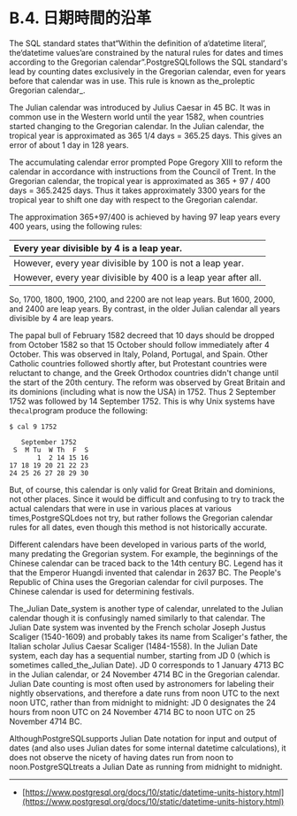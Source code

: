 # B.4. 日期時間的沿革

The SQL standard states that“Within the definition of a‘datetime literal’, the‘datetime values’are constrained by the natural rules for dates and times according to the Gregorian calendar”.PostgreSQLfollows the SQL standard's lead by counting dates exclusively in the Gregorian calendar, even for years before that calendar was in use. This rule is known as the_proleptic Gregorian calendar_.

The Julian calendar was introduced by Julius Caesar in 45 BC. It was in common use in the Western world until the year 1582, when countries started changing to the Gregorian calendar. In the Julian calendar, the tropical year is approximated as 365 1/4 days = 365.25 days. This gives an error of about 1 day in 128 years.

The accumulating calendar error prompted Pope Gregory XIII to reform the calendar in accordance with instructions from the Council of Trent. In the Gregorian calendar, the tropical year is approximated as 365 + 97 / 400 days = 365.2425 days. Thus it takes approximately 3300 years for the tropical year to shift one day with respect to the Gregorian calendar.

The approximation 365+97/400 is achieved by having 97 leap years every 400 years, using the following rules:

| Every year divisible by 4 is a leap year. |
| :--- |
| However, every year divisible by 100 is not a leap year. |
| However, every year divisible by 400 is a leap year after all. |

So, 1700, 1800, 1900, 2100, and 2200 are not leap years. But 1600, 2000, and 2400 are leap years. By contrast, in the older Julian calendar all years divisible by 4 are leap years.

The papal bull of February 1582 decreed that 10 days should be dropped from October 1582 so that 15 October should follow immediately after 4 October. This was observed in Italy, Poland, Portugal, and Spain. Other Catholic countries followed shortly after, but Protestant countries were reluctant to change, and the Greek Orthodox countries didn't change until the start of the 20th century. The reform was observed by Great Britain and its dominions \(including what is now the USA\) in 1752. Thus 2 September 1752 was followed by 14 September 1752. This is why Unix systems have the`cal`program produce the following:

```
$ cal 9 1752

   September 1752
 S  M Tu  W Th  F  S
       1  2 14 15 16
17 18 19 20 21 22 23
24 25 26 27 28 29 30

```

But, of course, this calendar is only valid for Great Britain and dominions, not other places. Since it would be difficult and confusing to try to track the actual calendars that were in use in various places at various times,PostgreSQLdoes not try, but rather follows the Gregorian calendar rules for all dates, even though this method is not historically accurate.

Different calendars have been developed in various parts of the world, many predating the Gregorian system. For example, the beginnings of the Chinese calendar can be traced back to the 14th century BC. Legend has it that the Emperor Huangdi invented that calendar in 2637 BC. The People's Republic of China uses the Gregorian calendar for civil purposes. The Chinese calendar is used for determining festivals.

The_Julian Date_system is another type of calendar, unrelated to the Julian calendar though it is confusingly named similarly to that calendar. The Julian Date system was invented by the French scholar Joseph Justus Scaliger \(1540-1609\) and probably takes its name from Scaliger's father, the Italian scholar Julius Caesar Scaliger \(1484-1558\). In the Julian Date system, each day has a sequential number, starting from JD 0 \(which is sometimes called_the_Julian Date\). JD 0 corresponds to 1 January 4713 BC in the Julian calendar, or 24 November 4714 BC in the Gregorian calendar. Julian Date counting is most often used by astronomers for labeling their nightly observations, and therefore a date runs from noon UTC to the next noon UTC, rather than from midnight to midnight: JD 0 designates the 24 hours from noon UTC on 24 November 4714 BC to noon UTC on 25 November 4714 BC.

AlthoughPostgreSQLsupports Julian Date notation for input and output of dates \(and also uses Julian dates for some internal datetime calculations\), it does not observe the nicety of having dates run from noon to noon.PostgreSQLtreats a Julian Date as running from midnight to midnight.

---

* [https://www.postgresql.org/docs/10/static/datetime-units-history.html](https://www.postgresql.org/docs/10/static/datetime-units-history.html)



